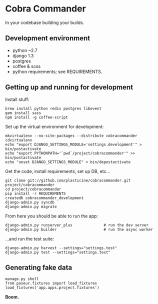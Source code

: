 # Cobra Commander

In your codebase building your builds.

## Development environment

- python ~2.7
- django 1.3
- postgres
- coffee & scss
- python requirements; see REQUIREMENTS.


## Getting up and running for development

Install stuff:

    brew install python redis postgres libevent
    gem install sass
    npm install -g coffee-script


Set up the virtual environment for development:

    mkvirtualenv --no-site-packages --distribute cobracommander
    cdvirtualenv
    echo "export DJANGO_SETTINGS_MODULE='settings.development'" > bin/postactivate
    echo "export PYTHONPATH='`pwd`/project/cobracommander'" >> bin/postactivate
    echo "unset DJANGO_SETTINGS_MODULE" > bin/depostactivate


Get the code, install requirements, set up DB, etc...

    git clone git://github.com/plasticine/cobracommander.git project/cobracommander
    cd project/cobracommander
    pip install -r REQUIREMENTS
    createdb cobracommander_development
    django-admin.py syncdb
    django-admin.py migrate


From here you should be able to run the app:

    django-admin.py runserver_plus              # run the dev server
    django-admin.py builder						# run the async worker

...and run the test suite:

    django-admin.py harvest --settings="settings.test"
    django-admin.py test --settings="settings.test"


## Generating fake data

    manage.py shell
    from poseur.fixtures import load_fixtures
    load_fixtures('app.apps.project.fixtures')

__Boom.__